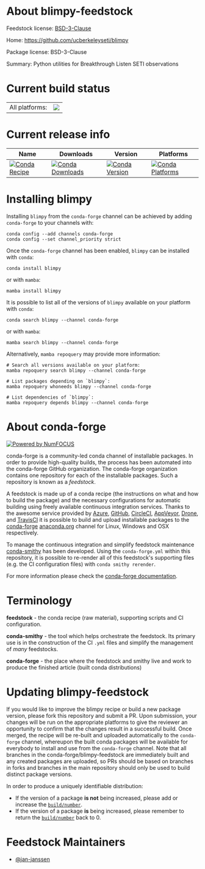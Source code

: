 About blimpy-feedstock
======================

Feedstock license: [BSD-3-Clause](https://github.com/conda-forge/blimpy-feedstock/blob/main/LICENSE.txt)

Home: https://github.com/ucberkeleyseti/blimpy

Package license: BSD-3-Clause

Summary: Python utilities for Breakthrough Listen SETI observations

Current build status
====================


<table><tr><td>All platforms:</td>
    <td>
      <a href="https://dev.azure.com/conda-forge/feedstock-builds/_build/latest?definitionId=16133&branchName=main">
        <img src="https://dev.azure.com/conda-forge/feedstock-builds/_apis/build/status/blimpy-feedstock?branchName=main">
      </a>
    </td>
  </tr>
</table>

Current release info
====================

| Name | Downloads | Version | Platforms |
| --- | --- | --- | --- |
| [![Conda Recipe](https://img.shields.io/badge/recipe-blimpy-green.svg)](https://anaconda.org/conda-forge/blimpy) | [![Conda Downloads](https://img.shields.io/conda/dn/conda-forge/blimpy.svg)](https://anaconda.org/conda-forge/blimpy) | [![Conda Version](https://img.shields.io/conda/vn/conda-forge/blimpy.svg)](https://anaconda.org/conda-forge/blimpy) | [![Conda Platforms](https://img.shields.io/conda/pn/conda-forge/blimpy.svg)](https://anaconda.org/conda-forge/blimpy) |

Installing blimpy
=================

Installing `blimpy` from the `conda-forge` channel can be achieved by adding `conda-forge` to your channels with:

```
conda config --add channels conda-forge
conda config --set channel_priority strict
```

Once the `conda-forge` channel has been enabled, `blimpy` can be installed with `conda`:

```
conda install blimpy
```

or with `mamba`:

```
mamba install blimpy
```

It is possible to list all of the versions of `blimpy` available on your platform with `conda`:

```
conda search blimpy --channel conda-forge
```

or with `mamba`:

```
mamba search blimpy --channel conda-forge
```

Alternatively, `mamba repoquery` may provide more information:

```
# Search all versions available on your platform:
mamba repoquery search blimpy --channel conda-forge

# List packages depending on `blimpy`:
mamba repoquery whoneeds blimpy --channel conda-forge

# List dependencies of `blimpy`:
mamba repoquery depends blimpy --channel conda-forge
```


About conda-forge
=================

[![Powered by
NumFOCUS](https://img.shields.io/badge/powered%20by-NumFOCUS-orange.svg?style=flat&colorA=E1523D&colorB=007D8A)](https://numfocus.org)

conda-forge is a community-led conda channel of installable packages.
In order to provide high-quality builds, the process has been automated into the
conda-forge GitHub organization. The conda-forge organization contains one repository
for each of the installable packages. Such a repository is known as a *feedstock*.

A feedstock is made up of a conda recipe (the instructions on what and how to build
the package) and the necessary configurations for automatic building using freely
available continuous integration services. Thanks to the awesome service provided by
[Azure](https://azure.microsoft.com/en-us/services/devops/), [GitHub](https://github.com/),
[CircleCI](https://circleci.com/), [AppVeyor](https://www.appveyor.com/),
[Drone](https://cloud.drone.io/welcome), and [TravisCI](https://travis-ci.com/)
it is possible to build and upload installable packages to the
[conda-forge](https://anaconda.org/conda-forge) [anaconda.org](https://anaconda.org/)
channel for Linux, Windows and OSX respectively.

To manage the continuous integration and simplify feedstock maintenance
[conda-smithy](https://github.com/conda-forge/conda-smithy) has been developed.
Using the ``conda-forge.yml`` within this repository, it is possible to re-render all of
this feedstock's supporting files (e.g. the CI configuration files) with ``conda smithy rerender``.

For more information please check the [conda-forge documentation](https://conda-forge.org/docs/).

Terminology
===========

**feedstock** - the conda recipe (raw material), supporting scripts and CI configuration.

**conda-smithy** - the tool which helps orchestrate the feedstock.
                   Its primary use is in the construction of the CI ``.yml`` files
                   and simplify the management of *many* feedstocks.

**conda-forge** - the place where the feedstock and smithy live and work to
                  produce the finished article (built conda distributions)


Updating blimpy-feedstock
=========================

If you would like to improve the blimpy recipe or build a new
package version, please fork this repository and submit a PR. Upon submission,
your changes will be run on the appropriate platforms to give the reviewer an
opportunity to confirm that the changes result in a successful build. Once
merged, the recipe will be re-built and uploaded automatically to the
`conda-forge` channel, whereupon the built conda packages will be available for
everybody to install and use from the `conda-forge` channel.
Note that all branches in the conda-forge/blimpy-feedstock are
immediately built and any created packages are uploaded, so PRs should be based
on branches in forks and branches in the main repository should only be used to
build distinct package versions.

In order to produce a uniquely identifiable distribution:
 * If the version of a package **is not** being increased, please add or increase
   the [``build/number``](https://docs.conda.io/projects/conda-build/en/latest/resources/define-metadata.html#build-number-and-string).
 * If the version of a package **is** being increased, please remember to return
   the [``build/number``](https://docs.conda.io/projects/conda-build/en/latest/resources/define-metadata.html#build-number-and-string)
   back to 0.

Feedstock Maintainers
=====================

* [@jan-janssen](https://github.com/jan-janssen/)

